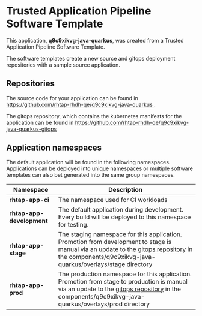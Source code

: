 # Trusted Application Pipeline Software Template

This application, **q9c9xikvg-java-quarkus**, was created from a Trusted Application Pipeline Software Template.

The software templates create a new source and gitops deployment repositories with a sample source application. 

## Repositories

The source code for your application can be found in [https://github.com/rhtap-rhdh-qe/q9c9xikvg-java-quarkus ](https://github.com/rhtap-rhdh-qe/q9c9xikvg-java-quarkus ).
 
The gitops repository, which contains the kubernetes manifests for the application can be found in 
[https://github.com/rhtap-rhdh-qe/q9c9xikvg-java-quarkus-gitops ](https://github.com/rhtap-rhdh-qe/q9c9xikvg-java-quarkus-gitops ) 

## Application namespaces 

The default application will be found in the following namespaces. Applications can be deployed into unique namespaces or multiple software templates can also bet generated into the same group namespaces.  

|  Namespace   |  Description   |  
| -------- | -------- |
| **rhtap-app-ci** | The namespace used for CI workloads |
| **rhtap-app-development** | The default application during development. Every build will be deployed to this namespace for testing. |
| **rhtap-app-stage** | The staging namespace for this application. Promotion from development to stage is manual via an update to the [gitops repository](https://github.com/rhtap-rhdh-qe/q9c9xikvg-java-quarkus-gitops ) in the components/q9c9xikvg-java-quarkus/overlays/stage directory |
| **rhtap-app-prod** | The production namespace for this application. Promotion from stage to production is manual via an update to the [gitops repository](https://github.com/rhtap-rhdh-qe/q9c9xikvg-java-quarkus-gitops ) in the components/q9c9xikvg-java-quarkus/overlays/prod directory |